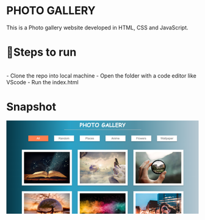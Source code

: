 # PHOTO GALLERY 
This is a Photo gallery website developed in HTML, CSS and JavaScript.

# 📝Steps to run
<br>
- Clone the repo into local machine
- Open the folder with a code editor like VScode
- Run the index.html

 # Snapshot 
 <p align="center">
   <img src="images/gallery.PNG"></img>
</p>
